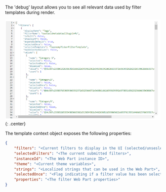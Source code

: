 The 'debug' layout allows you to see all relevant data used by filter templates during render.

!["Debug"](../../../assets/webparts/search-filters/layouts/debug_layout.png){: .center}

The template context object exposes the following properties:

```json
{
    "filters": "<Current filters to display in the UI (selected/unseslected)>",
    "selectedFilters": "<The current submitted filters>",
    "instanceId": "<The Web Part instance ID>",
    "theme": "<Current theme variables>",
    "strings": "<Localized strings that can be used in the Web Part>",
    "selectedOnce": "<Flag indicating if a filter value has been selected at least once by the use>",
    "properties": "<The filter Web Part properties>"
}
```




